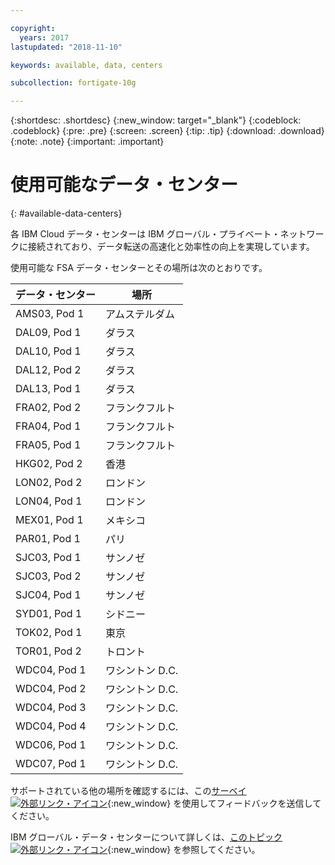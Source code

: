```yaml
---

copyright:
  years: 2017
lastupdated: "2018-11-10"

keywords: available, data, centers

subcollection: fortigate-10g

---
```


{:shortdesc: .shortdesc}
{:new_window: target="_blank"}
{:codeblock: .codeblock}
{:pre: .pre}
{:screen: .screen}
{:tip: .tip}
{:download: .download}
{:note: .note}
{:important: .important}

# 使用可能なデータ・センター
{: #available-data-centers}

各 IBM Cloud データ・センターは IBM グローバル・プライベート・ネットワークに接続されており、データ転送の高速化と効率性の向上を実現しています。

使用可能な FSA データ・センターとその場所は次のとおりです。

| データ・センター | 場所 |
| ----------- | -------- |
| AMS03, Pod 1 | アムステルダム |
| DAL09, Pod 1 | ダラス |
| DAL10, Pod 1 | ダラス |
| DAL12, Pod 2 | ダラス |
| DAL13, Pod 1 | ダラス |
| FRA02, Pod 2 | フランクフルト |
| FRA04, Pod 1 | フランクフルト |
| FRA05, Pod 1 | フランクフルト |
| HKG02, Pod 2 | 香港 |
| LON02, Pod 2 | ロンドン |
| LON04, Pod 1 | ロンドン |
| MEX01, Pod 1 | メキシコ |
| PAR01, Pod 1 | パリ |
| SJC03, Pod 1 | サンノゼ |
| SJC03, Pod 2 | サンノゼ |
| SJC04, Pod 1 | サンノゼ |
| SYD01, Pod 1 | シドニー |
| TOK02, Pod 1 | 東京 |
| TOR01, Pod 2 | トロント |
| WDC04, Pod 1 | ワシントン D.C. |
| WDC04, Pod 2 | ワシントン D.C. |
| WDC04, Pod 3 | ワシントン D.C. |
| WDC04, Pod 4 | ワシントン D.C. |
| WDC06, Pod 1 | ワシントン D.C. |
| WDC07, Pod 1 | ワシントン D.C. |

サポートされている他の場所を確認するには、この[サーベイ ![外部リンク・アイコン](../../icons/launch-glyph.svg "外部リンク・アイコン")](http://ibm.biz/firewalllocations){:new_window} を使用してフィードバックを送信してください。

IBM グローバル・データ・センターについて詳しくは、[このトピック ![外部リンク・アイコン](../../icons/launch-glyph.svg "外部リンク・アイコン")](https://www.ibm.com/cloud-computing/bluemix/data-centers){:new_window} を参照してください。
